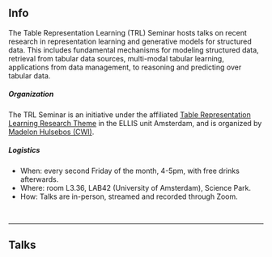## Info

The Table Representation Learning (TRL) Seminar hosts talks on recent research in representation learning and generative models for structured data. This includes fundamental mechanisms for modeling structured data, retrieval from tabular data sources, multi-modal tabular learning, applications from data management, to reasoning and predicting over tabular data.

##### Organization
The TRL Seminar is an initiative under the affiliated
<a href="https://ivi.fnwi.uva.nl/ellis/research/table-representation-learning/" target="blank">Table Representation Learning Research Theme</a> in the ELLIS unit Amsterdam, and is organized by <a href="https://www.madelonhulsebos.com" target="blank">Madelon Hulsebos (CWI)</a>.


##### Logistics
- When: every second Friday of the month, 4-5pm, with free drinks afterwards.
- Where: room L3.36, LAB42 (University of Amsterdam), Science Park.
- How: Talks are in-person, streamed and recorded through Zoom.
<br>

---

## Talks